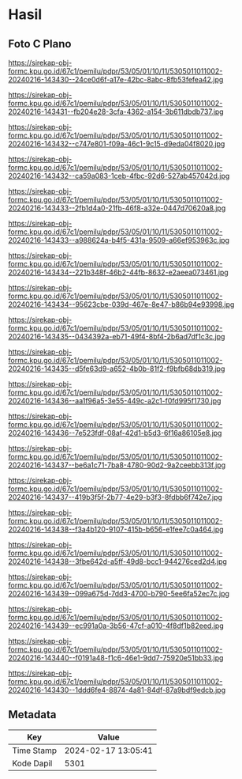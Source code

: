 # Hasil

## Foto C Plano

https://sirekap-obj-formc.kpu.go.id/67c1/pemilu/pdpr/53/05/01/10/11/5305011011002-20240216-143430--24ce0d6f-a17e-42bc-8abc-8fb53fefea42.jpg

https://sirekap-obj-formc.kpu.go.id/67c1/pemilu/pdpr/53/05/01/10/11/5305011011002-20240216-143431--fb204e28-3cfa-4362-a154-3b611dbdb737.jpg

https://sirekap-obj-formc.kpu.go.id/67c1/pemilu/pdpr/53/05/01/10/11/5305011011002-20240216-143432--c747e801-f09a-46c1-9c15-d9eda04f8020.jpg

https://sirekap-obj-formc.kpu.go.id/67c1/pemilu/pdpr/53/05/01/10/11/5305011011002-20240216-143432--ca59a083-1ceb-4fbc-92d6-527ab457042d.jpg

https://sirekap-obj-formc.kpu.go.id/67c1/pemilu/pdpr/53/05/01/10/11/5305011011002-20240216-143433--2fb1d4a0-21fb-46f8-a32e-0447d70620a8.jpg

https://sirekap-obj-formc.kpu.go.id/67c1/pemilu/pdpr/53/05/01/10/11/5305011011002-20240216-143433--a988624a-b4f5-431a-9509-a66ef953963c.jpg

https://sirekap-obj-formc.kpu.go.id/67c1/pemilu/pdpr/53/05/01/10/11/5305011011002-20240216-143434--221b348f-46b2-44fb-8632-e2aeea073461.jpg

https://sirekap-obj-formc.kpu.go.id/67c1/pemilu/pdpr/53/05/01/10/11/5305011011002-20240216-143434--95623cbe-039d-467e-8e47-b86b94e93998.jpg

https://sirekap-obj-formc.kpu.go.id/67c1/pemilu/pdpr/53/05/01/10/11/5305011011002-20240216-143435--0434392a-eb71-49f4-8bf4-2b6ad7df1c3c.jpg

https://sirekap-obj-formc.kpu.go.id/67c1/pemilu/pdpr/53/05/01/10/11/5305011011002-20240216-143435--d5fe63d9-a652-4b0b-81f2-f9bfb68db319.jpg

https://sirekap-obj-formc.kpu.go.id/67c1/pemilu/pdpr/53/05/01/10/11/5305011011002-20240216-143436--aa1f96a5-3e55-449c-a2c1-f0fd995f1730.jpg

https://sirekap-obj-formc.kpu.go.id/67c1/pemilu/pdpr/53/05/01/10/11/5305011011002-20240216-143436--7e523fdf-08af-42d1-b5d3-6f16a86105e8.jpg

https://sirekap-obj-formc.kpu.go.id/67c1/pemilu/pdpr/53/05/01/10/11/5305011011002-20240216-143437--be6a1c71-7ba8-4780-90d2-9a2ceebb313f.jpg

https://sirekap-obj-formc.kpu.go.id/67c1/pemilu/pdpr/53/05/01/10/11/5305011011002-20240216-143437--419b3f5f-2b77-4e29-b3f3-8fdbb6f742e7.jpg

https://sirekap-obj-formc.kpu.go.id/67c1/pemilu/pdpr/53/05/01/10/11/5305011011002-20240216-143438--f3a4b120-9107-415b-b656-e1fee7c0a464.jpg

https://sirekap-obj-formc.kpu.go.id/67c1/pemilu/pdpr/53/05/01/10/11/5305011011002-20240216-143438--3fbe642d-a5ff-49d8-bcc1-944276ced2d4.jpg

https://sirekap-obj-formc.kpu.go.id/67c1/pemilu/pdpr/53/05/01/10/11/5305011011002-20240216-143439--099a675d-7dd3-4700-b790-5ee6fa52ec7c.jpg

https://sirekap-obj-formc.kpu.go.id/67c1/pemilu/pdpr/53/05/01/10/11/5305011011002-20240216-143439--ec991a0a-3b56-47cf-a010-4f8df1b82eed.jpg

https://sirekap-obj-formc.kpu.go.id/67c1/pemilu/pdpr/53/05/01/10/11/5305011011002-20240216-143440--f0191a48-f1c6-46e1-9dd7-75920e51bb33.jpg

https://sirekap-obj-formc.kpu.go.id/67c1/pemilu/pdpr/53/05/01/10/11/5305011011002-20240216-143430--1ddd6fe4-8874-4a81-84df-87a9bdf9edcb.jpg


## Metadata

| Key        | Value               |
| ---------- | ------------------- |
| Time Stamp | 2024-02-17 13:05:41 |
| Kode Dapil | 5301                |



